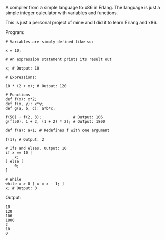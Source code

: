 A compiler from a simple language to x86 in Erlang. The language is just a simple integer calculator with variables and functions.

This is just a personal project of mine and I did it to learn Erlang and x86.

Program:

    # Variables are simply defined like so:

    x = 10;

    # An expression statement prints its result out

    x; # Output: 10

    # Expressions:

    10 * (2 + x); # Output: 120

    # Functions
    def f(x): x*2;
    def f(x, y): x*y;
    def g(a, b, c): a*b*c;

    f(50) + f(2, 3);              # Output: 106
    g(f(50), 1 + 2, (1 + 2) * 2); # Output: 1800

    def f(a): a+1; # Redefines f with one argument

    f(1); # Output: 2

    # Ifs and elses, Output: 10
    if x == 10 [
        x;
    ] else [
        0;
    ]

    # While
    while x > 0 [ x = x - 1; ]
    x; # Output: 0

Output:

    10
    120
    106
    1800
    2
    10
    0
